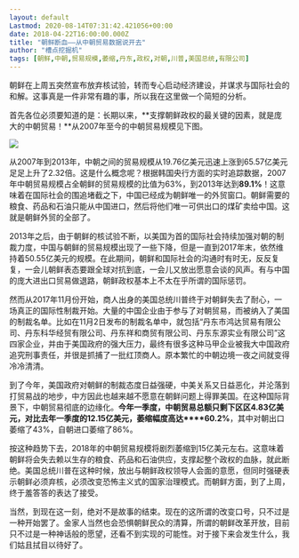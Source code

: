 ```yaml
---
layout: default
Lastmod: 2020-08-14T07:31:42.421056+00:00
date: 2018-04-22T16:00:00.000Z
title: "朝鲜断血——从中朝贸易数据说开去"
author: "槽点挖掘机"
tags: [朝鲜,中朝,贸易规模,萎缩,丹东,政权,对朝,川普,美国总统,有限公司]
---
```


朝鲜在上周五突然宣布放弃核试验，转而专心启动经济建设，并谋求与国际社会的和解。这事真是一件非常有趣的事，所以我在这里做一个简短的分析。

首先各位必须要知道的是：长期以来，**支撑朝鲜政权的最关键的因素，就是庞大的中朝贸易！**从2007年至今的中朝贸易规模见下图。

![](https://images.weserv.nl/?url=https%3A//mmbiz.qpic.cn/mmbiz_jpg/ny7V6qcccdtAto3icolicpDlzYZNEX2PskUjpZvb4iannRvwicTtfgttBjjMDiaAg6KfRlvVb3kiaqVb84ZYk5S0SBCA/640%3Fwx_fmt%3Djpeg)

从2007年到2013年，中朝之间的贸易规模从19.76亿美元迅速上涨到65.57亿美元足足上升了2.32倍。这是什么概念呢？根据韩国央行方面的实时追踪数据，2007年中朝贸易规模占全朝鲜的贸易规模的比值为63%，到2013年达到**89.1%**！这意味着在国际社会的围追堵截之下，中国已经成为朝鲜唯一的外贸窗口。朝鲜需要的粮食、药品和石油只能从中国进口，然后将他们唯一可供出口的煤矿卖给中国。这就是朝鲜外贸的全部了。

2013年之后，由于朝鲜的核试验不断，以美国为首的国际社会持续加强对朝的制裁力度，中国与朝鲜的贸易规模出现了一些下降，但是一直到2017年末，依然维持着50.55亿美元的规模。在此期间，朝鲜和国际社会的沟通时有时无，反反复复，一会儿朝鲜表态要跟全球对抗到底，一会儿又放出愿意会谈的风声。有与中国的庞大进出口贸易做退路，朝鲜政权基本上不太在乎所谓的国际惩罚。

然而从2017年11月份开始，商人出身的美国总统川普终于对朝鲜失去了耐心，一场真正的国际性制裁开始。大量的中国企业由于参与了对朝贸易，而被纳入了美国的制裁名单。比如在11月2日发布的制裁名单中，就包括“丹东市鸿达贸易有限公司、丹东科华经贸有限公司、丹东祥和商贸有限公司、丹东东源实业有限公司”这四家企业，并由于美国政府的强大压力，最终有很多这种马甲企业被我大中国政府追究刑事责任，并很是抓捕了一批红顶商人。原本繁忙的中朝边境一夜之间就变得冷冷清清。

到了今年，美国政府对朝鲜的制裁态度日益强硬，中美关系又日益恶化，并沦落到打贸易战的地步，中方因此也越来越不愿意在朝鲜问题上得罪美国。在这种国际背景下，中朝贸易彻底的边缘化。**今年一季度，中朝贸易总额只剩下区区4.83亿美元，对比去年一季度的12.15亿美元，萎缩幅度高达****60.2%**，其中对朝出口萎缩了43%，自朝进口萎缩了86%。

按这种趋势下去，2018年的中朝贸易规模将剧烈萎缩到15亿美元左右。这意味着朝鲜将会失去赖以生存的粮食、药品和石油供应，支撑起整个政权的血脉，就此断绝。美国总统川普在这种时候，放出与朝鲜政权领导人会面的意愿，但同时强硬表示朝鲜必须弃核，必须改变恐怖主义式的国家治理模式。而朝鲜方面，到了上周，终于羞答答的表达了接受。

当然，到现在这一刻，绝对不是故事的结束。现在的这所谓的改变口号，只不过是一种开始罢了。金家人当然也会恐惧朝鲜民众的清算，所谓的朝鲜改革开放，目前只不过是一种神话般的愿望，还看不到实现的可能性。对于接下来会发生什么，我们姑且拭目以待好了。
